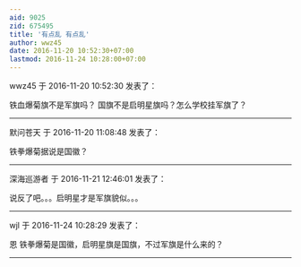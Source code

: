 ```yaml
---
aid: 9025
zid: 675495
title: '有点乱 有点乱'
author: wwz45
date: 2016-11-20 10:52:30+07:00
lastmod: 2016-11-24 10:28:00+07:00
---
```


wwz45 于 2016-11-20 10:52:30 发表了：

铁血爆菊旗不是军旗吗？ 国旗不是启明星旗吗？怎么学校挂军旗了？

---------

默问苍天 于 2016-11-20 11:08:48 发表了：

铁拳爆菊据说是国徽？

---------

深海巡游者 于 2016-11-21 12:46:01 发表了：

说反了吧。。。启明星才是军旗貌似。。。

---------

wjl 于 2016-11-24 10:28:29 发表了：

恩 铁拳爆菊是国徽，启明星旗是国旗，不过军旗是什么来的？

---------

